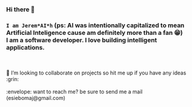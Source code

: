 ### Hi there 👋

### `I am Jerem*AI*h` (ps: <b>AI</b> was intentionally capitalized to mean Artificial Inteligence cause am definitely more than a fan :grin:) <br>I am a software developer. I love building intelligent applications.
<br>
<br>
👯 I’m looking to collaborate on projects so hit me up if you have any ideas :grin:
<br>
<br>
:envelope: want to reach me? be sure to send me a mail (esiebomaj@gmail.com)
<!--
**esiebomaj/esiebomaj** is a ✨ _special_ ✨ repository because its `README.md` (this file) appears on your GitHub profile.

Here are some ideas to get you started:

- 🔭 I’m currently working on ...
- 🌱 I’m currently learning ...
- 👯 I’m looking to collaborate on ...
- 🤔 I’m looking for help with ...
- 💬 Ask me about ...
- 📫 How to reach me: ...
- 😄 Pronouns: ...
- ⚡ Fun fact: ...
-->
